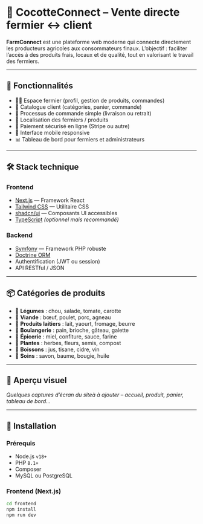 # 🌾 CocotteConnect – Vente directe fermier ↔ client

**FarmConnect** est une plateforme web moderne qui connecte directement les producteurs agricoles aux consommateurs finaux. L’objectif : faciliter l’accès à des produits frais, locaux et de qualité, tout en valorisant le travail des fermiers.

---

## 🚀 Fonctionnalités

- 🧑‍🌾 Espace fermier (profil, gestion de produits, commandes)
- 🛒 Catalogue client (catégories, panier, commande)
- 🔄 Processus de commande simple (livraison ou retrait)
- 📍 Localisation des fermiers / produits
- 🧾 Paiement sécurisé en ligne (Stripe ou autre)
- 📱 Interface mobile responsive
- 📊 Tableau de bord pour fermiers et administrateurs

---

## 🛠️ Stack technique

### Frontend

- [Next.js](https://nextjs.org/) — Framework React
- [Tailwind CSS](https://tailwindcss.com/) — Utilitaire CSS
- [shadcn/ui](https://ui.shadcn.com/) — Composants UI accessibles
- [TypeScript](https://www.typescriptlang.org/) *(optionnel mais recommandé)*

### Backend

- [Symfony](https://symfony.com/) — Framework PHP robuste
- [Doctrine ORM](https://www.doctrine-project.org/)
- Authentification (JWT ou session)
- API RESTful / JSON

---

## 📦 Catégories de produits

- 🥬 **Légumes** : chou, salade, tomate, carotte
- 🍗 **Viande** : bœuf, poulet, porc, agneau
- 🧀 **Produits laitiers** : lait, yaourt, fromage, beurre
- 🥖 **Boulangerie** : pain, brioche, gâteau, galette
- 🍯 **Épicerie** : miel, confiture, sauce, farine
- 🌱 **Plantes** : herbes, fleurs, semis, compost
- 🍷 **Boissons** : jus, tisane, cidre, vin
- 🧼 **Soins** : savon, baume, bougie, huile

---

## 📸 Aperçu visuel

*Quelques captures d’écran du siteà à ajouter – accueil, produit, panier, tableau de bord...*

---

## 🔧 Installation

### Prérequis

- Node.js `v18+`
- PHP `8.1+`
- Composer
- MySQL ou PostgreSQL

### Frontend (Next.js)

```bash
cd frontend
npm install
npm run dev
